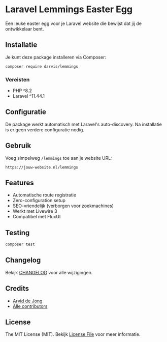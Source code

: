 # Laravel Lemmings Easter Egg

Een leuke easter egg voor je Laravel website die bewijst dat jij de ontwikkelaar bent.

## Installatie

Je kunt deze package installeren via Composer:

```bash
composer require darvis/lemmings
```

### Vereisten
- PHP ^8.2
- Laravel ^11.44.1

## Configuratie

De package werkt automatisch met Laravel's auto-discovery. Na installatie is er geen verdere configuratie nodig.

## Gebruik

Voeg simpelweg `/lemmings` toe aan je website URL:

```
https://jouw-website.nl/lemmings
```

## Features
- Automatische route registratie
- Zero-configuration setup
- SEO-vriendelijk (verborgen voor zoekmachines)
- Werkt met Livewire 3
- Compatibel met FluxUI

## Testing

```bash
composer test
```

## Changelog

Bekijk [CHANGELOG](CHANGELOG.md) voor alle wijzigingen.

## Credits

- [Arvid de Jong](https://darvis.nl)
- [Alle contributors](../../contributors)

## License

The MIT License (MIT). Bekijk [License File](LICENSE.md) voor meer informatie.